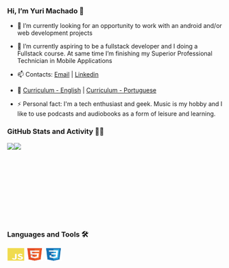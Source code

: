 ### Hi, I’m Yuri Machado 👋

- 🔭 I’m currently looking for an opportunity to work with an android and/or web development projects

- 🌱 I’m currently aspiring to be a fullstack developer and I doing a Fullstack course. At same time I’m finishing my Superior Professional Technician in Mobile Applications

- 📫 Contacts: [Email](machadoyurikt@gmail.com) | [Linkedin](https://www.linkedin.com/in/yuri-machado-7a71451a2/)

- 📖 [Curriculum - English](https://pdfhost.io/v/5rQjVU70u_Currculo_Junior_Developer_Ingls) | [Curriculum - Portuguese](https://pdfhost.io/v/XoeA2d.vs_Currculo_Junior_Developer_Portugus)

- ⚡ Personal fact: I'm a tech enthusiast and geek. Music is my hobby and I like to use podcasts and audiobooks as a form of leisure and learning.

### GitHub Stats and Activity 🕵️‍♂️
<div style="display: flex">
  <img height="180em" src="https://github-readme-stats.vercel.app/api?username=macyuri94&&show_icons=true&title_color=58a6ff&icon_color=58a6ff&text_color=ffffff&bg_color=0d1117">
  <img height="180em" src="https://github-readme-stats.vercel.app/api/top-langs/?line_height=20&title_color=58a6ff&icon_color=58a6ff&text_color=ffffff&bg_color=0d1117&username=macyuri94&layout=compact">
</div>

### Languages and Tools 🛠️
<div style="display: inline_block">
  <img align="center" alt="macyuri94-Js" height="30" width="40" src="https://raw.githubusercontent.com/devicons/devicon/master/icons/javascript/javascript-plain.svg">
  <img align="center" alt="macyuri94-HTML" height="30" width="40" src="https://raw.githubusercontent.com/devicons/devicon/master/icons/html5/html5-original.svg">
  <img align="center" alt="macyuri94-CSS" height="30" width="40" src="https://raw.githubusercontent.com/devicons/devicon/master/icons/css3/css3-original.svg">
</div>
